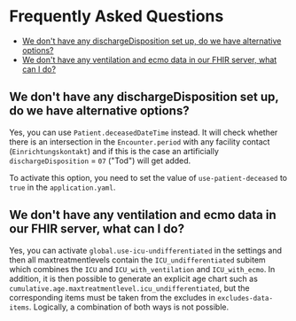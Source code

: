 # Frequently Asked Questions

- [We don't have any dischargeDisposition set up, do we have alternative options?](#we-dont-have-any-dischargedisposition-set-up-do-we-have-alternative-options)
- [We don't have any ventilation and ecmo data in our FHIR server, what can I do?](#we-dont-have-any-ventilation-and-ecmo-data-in-our-fhir-server-what-can-i-do)

## We don't have any dischargeDisposition set up, do we have alternative options?

Yes, you can use `Patient.deceasedDateTime` instead. It will check whether there is an intersection
in the `Encounter.period` with any facility contact (`Einrichtungskontakt`) and if this is the case
an artificially `dischargeDisposition` = `07` ("Tod") will get added.

To activate this option, you need to set the value of `use-patient-deceased` to `true` in the
`application.yaml`.

## We don't have any ventilation and ecmo data in our FHIR server, what can I do?

Yes, you can activate `global.use-icu-undifferentiated` in the settings and then all
maxtreatmentlevels contain the `ICU_undifferentiated` subitem which combines the `ICU` and
`ICU_with_ventilation` and `ICU_with_ecmo`. In addition, it is then possible to generate an explicit
age chart such as `cumulative.age.maxtreatmentlevel.icu_undifferentiated`, but the corresponding
items must be taken from the excludes in `excludes-data-items`. Logically, a combination of both
ways is not possible.
